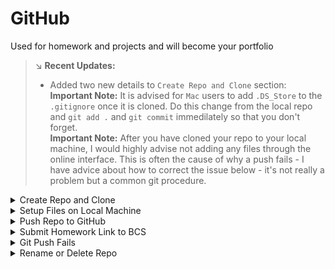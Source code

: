 # GitHub  
Used for homework and projects and will become your portfolio  

> :arrow_lower_right: **Recent Updates:**  
>  *  Added two new details to `Create Repo and Clone` section:  
>      **Important Note:**  It is advised for `Mac` users to add `.DS_Store` to the `.gitignore` once it is cloned. Do this change from the local repo and `git add .` and `git commit` immedilately so that you don't forget.  
>      **Important Note:** After you have cloned your repo to your local machine, I would highly advise not adding any files through the online interface. This is often the cause of why a push fails - I have advice about how to correct the issue below - it's not really a problem but a common git procedure.    

<details>
<summary>Create Repo and Clone</summary>

1.  Make repo:
    *  Go to GitHub and click on the Cat logo in the upper left corner.  Find the Green button that says `New`
    *  On the Create a new repository page.  Fill in the repo name, give it a short description (can be changed later), select Public, select Add a README, select Add .gitignore, in the new dropdown select Python.
    * Click `Create repository`
1.  You should now see your new repo and it will only have an empty README.md file and a .gitignore file.  Lets add these to your desktop.
1.  Clone repo:  
    *  On the repo main page, click the green `Code` button.
    *  There are three link options (HTTPS, SSH, GithubCLI), make sure to click the SSH tab.  The link will then look like `git@github.com:<username>/<repo name>.git`.
    *  Copy the link and go to your desktop and right click and choose 'Git Bash Here' or 'Open terminal in Folder'.  
    *  In this terminal type, `git clone <paste link here>`.  This downloads a folder on your desktop that is linked to the online repo.
    *  **Important Note:**  It is advised for mac users to add `.DS_Store` to the `.gitignore` once it is cloned.  Do this change from the local repo and `git add .` and `git commit` immedilately so that you don't forget.
    *  **Important Note:** After you have cloned your repo to your local machine, I would highly advise not adding any files through the online interface.  It is a common problem when a push fails - advice about how to correct the issue is below.
</details>
<details>

<summary>Setup Files on Local Machine </summary>

1.  Open your repo folder on your desktop like you normally would.  Copy the homework files into this folder.
1.  Have your file structure inside your repos look like this for the python assignments unless otherwise requested in the homework instructions:  
```
      repo_name 
            |__ data/   
            |    |__ file_name.csv
            |
            |__ python_file.py or python_file.ipynb
            |__ README.md
            |__ .gitignore

```
</details>

<details>
<summary>Push Repo to GitHub</summary>

After you get your initial files added to your repo folder then you can update your online GitHub repo.
**`Any time you make some significant changes then you should do the following.`**  This is part of the documention process and part of the file backup process.  Every 'commit' saves a snapshot of your files.

1.  Navigate to the top level of your repo folder.
1.  The easiest way to do this is by right clicking on the repo folder.  If you are in the right location on your terminal then by typing `ls` should show you your folders and the README.md and .gitiginore file.  This inidcates you are inside your repo folder at the top level.  
1.  At this top level location do the following in terminal:  
    * `git status`
    * `git add .`
    * `git commit -m "what is being added/changed"`
    * `git push origin main`
1.  `git status` is used to see what changes are going to be made - what files need to be tracked, what changes have occurred, etc.
</details>

<details>

<summary>Submit Homework Link to BCS</summary>

1.  Only submit links from you personal `GitHub` account.  **DO NOT TRY TO SUBMIT A `GITLAB` LINK.**
1.  Go to your `GitHub repo` for the homework or project.
1.  In the upper right corner of the repo is a green button that says `Code`.  Click this button.
1.  Select `HTML` from the three tabs at the top of the new menu.
1.  Click the copy button for the link.  It should be in the format of `https://github.com/<username>/<repo_name>.git`
![Link Button](./images/main-page/general/submit-link.jpg)  
1.  Add this link to the submission location on the calendar that also shows when the homework is due.
</details>

<details>

<summary>Git Push Fails</summary>

Often the message will say something like:
  *  `! [rejected]      main --> main (non-fast-forward)`
  *  `! [rejected]      main --> main (fetch first)`

The message also usually says that there is a difference between the remote (github) and the local (your computer).  It also usually says that it suggests that you do a `git pull`.  Here is what happens after you do that:  

1.  Perform a `git pull origin main`
1.  The conflicting files will be pulled onto your local machine but your existing content will also be there.  May seem confusing but just wait...
1.  See the image below.  The error is near the top then I do a git pull and you can see the final message is `Automatic merge failed; fix conflicts and then commit the result.`. Notice the next line now says **`(main | merging)`**.
![Fetch First](./images/main-page/merge-conflict-github/git-pull-merging.jpg) 
1.  Now if VSCode does not automatically come up then you need to do the following in terminal:  type `code .` to open the entire repo folder in VSCode.
1.  The sidebar will show the conflicts by highlighting the conflict files in `red` and with a `!`.  it will look like this:
![Merge Conflict](./images/main-page/merge-conflict-github/git-pull-merging-vscode.jpg) 
1.  Open this file by clicking on it and read the conflicts.  Here is an example of what it looks like.  You will need to modify the file so it is in it's final form.  
![Merge Fix](./images/main-page/merge-conflict-github/merge-vscode-update.jpg)
1.  You can see the differences in the code are in `turquoise` and `blue`.  You can edit this part so the only the code is left and then remember to save.   Here is an example:
![VSCode Update](./images/main-page/merge-conflict-github/merge-vscode-update-corrected.jpg)
1.  Now got to terminal and perform the normal `git add .`, `git commit -m "message`.  You will notice the terminal output changes.
![Commit Fixes](./images/main-page/merge-conflict-github/merge-vscode-update-corrected-commit.jpg)
1.  After comitting the changes, the terminal will show `(main)`.
1.  You can do a `git push origin main` to get everything synchronized.  
<br>
</details>

<details>

<summary>Rename or Delete Repo</summary>

This is a non-recoverable process.  So only do this if you have a practice repo and are sure you want to get rid of it.  

1.  Go to your repo on GitHub
1.  There is a black menu bar at the top and under it is a gray menu bar that starts with `<Code>`, ....  Go to the menu option in the gray bar that says `Settings`.  
1.  To rename a repo, change the name in this location.
1.  At the bottom of the page in the `Danger Zone` section, there is a `Delete this repository` button.  Last warning, this can not be undone.
1.  Select `Delete` and follow the instructions.  
</details>
